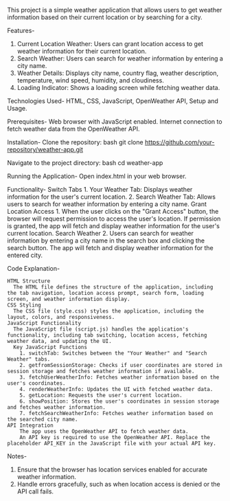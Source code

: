 This project is a simple weather application that allows users to get weather information based on their current location or by searching for a city.

Features-
  1. Current Location Weather: Users can grant location access to get weather information for their current location.
  2. Search Weather: Users can search for weather information by entering a city name.
  3. Weather Details: Displays city name, country flag, weather description, temperature, wind speed, humidity, and cloudiness.
  4. Loading Indicator: Shows a loading screen while fetching weather data.
     
Technologies Used- HTML, CSS, JavaScript, OpenWeather API, Setup and Usage.

Prerequisites- Web browser with JavaScript enabled.
              Internet connection to fetch weather data from the OpenWeather API.
  
Installation-
  Clone the repository:
    bash
      git clone https://github.com/your-repository/weather-app.git
      
  Navigate to the project directory:
    bash
      cd weather-app
    
Running the Application-
  Open index.html in your web browser.
  
Functionality-
  Switch Tabs
    1. Your Weather Tab: Displays weather information for the user's current location.
    2. Search Weather Tab: Allows users to search for weather information by entering a city name.
  Grant Location Access
    1. When the user clicks on the "Grant Access" button, the browser will request permission to access the user's location.
        If permission is granted, the app will fetch and display weather information for the user's current location.
        Search Weather
    2. Users can search for weather information by entering a city name in the search box and clicking the search button.
        The app will fetch and display weather information for the entered city.
      
Code Explanation-

    HTML Structure
      The HTML file defines the structure of the application, including the tab navigation, location access prompt, search form, loading screen, and weather information display.
    CSS Styling
      The CSS file (style.css) styles the application, including the layout, colors, and responsiveness.
    JavaScript Functionality
      The JavaScript file (script.js) handles the application's functionality, including tab switching, location access, fetching weather data, and updating the UI.
      Key JavaScript Functions
        1. switchTab: Switches between the "Your Weather" and "Search Weather" tabs.
        2. getfromSessionStorage: Checks if user coordinates are stored in session storage and fetches weather information if available.
        3. fetchUserWeatherInfo: Fetches weather information based on the user's coordinates.
        4. renderWeatherInfo: Updates the UI with fetched weather data.
        5. getLocation: Requests the user's current location.
        6. showPosition: Stores the user's coordinates in session storage and fetches weather information.
        7. fetchSearchWeatherInfo: Fetches weather information based on the searched city name.
    API Integration
        The app uses the OpenWeather API to fetch weather data.
        An API key is required to use the OpenWeather API. Replace the placeholder API_KEY in the JavaScript file with your actual API key.
        
Notes-
  1. Ensure that the browser has location services enabled for accurate weather information.
  2. Handle errors gracefully, such as when location access is denied or the API call fails.
